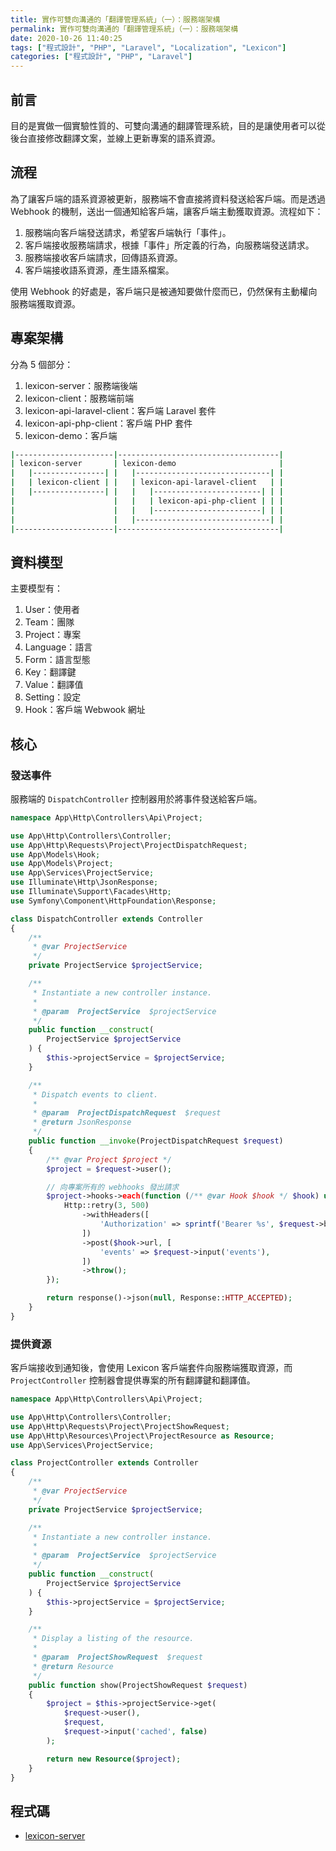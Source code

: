 ```yaml
---
title: 實作可雙向溝通的「翻譯管理系統」（一）：服務端架構
permalink: 實作可雙向溝通的「翻譯管理系統」（一）：服務端架構
date: 2020-10-26 11:40:25
tags: ["程式設計", "PHP", "Laravel", "Localization", "Lexicon"]
categories: ["程式設計", "PHP", "Laravel"]
---
```


## 前言

目的是實做一個實驗性質的、可雙向溝通的翻譯管理系統，目的是讓使用者可以從後台直接修改翻譯文案，並線上更新專案的語系資源。

## 流程

為了讓客戶端的語系資源被更新，服務端不會直接將資料發送給客戶端。而是透過 Webhook 的機制，送出一個通知給客戶端，讓客戶端主動獲取資源。流程如下：

1. 服務端向客戶端發送請求，希望客戶端執行「事件」。
2. 客戶端接收服務端請求，根據「事件」所定義的行為，向服務端發送請求。
3. 服務端接收客戶端請求，回傳語系資源。
3. 客戶端接收語系資源，產生語系檔案。

使用 Webhook 的好處是，客戶端只是被通知要做什麼而已，仍然保有主動權向服務端獲取資源。

## 專案架構

分為 5 個部分：

1. lexicon-server：服務端後端
2. lexicon-client：服務端前端
3. lexicon-api-laravel-client：客戶端 Laravel 套件
4. lexicon-api-php-client：客戶端 PHP 套件
5. lexicon-demo：客戶端

```BASH
|----------------------|------------------------------------|
| lexicon-server       | lexicon-demo                       |
|   |----------------| |   |------------------------------| |
|   | lexicon-client | |   | lexicon-api-laravel-client   | |
|   |----------------| |   |   |------------------------| | |
|                      |   |   | lexicon-api-php-client | | |
|                      |   |   |------------------------| | |
|                      |   |------------------------------| |
|----------------------|------------------------------------|
```

## 資料模型

主要模型有：

1. User：使用者
2. Team：團隊
3. Project：專案
4. Language：語言
5. Form：語言型態
6. Key：翻譯鍵
7. Value：翻譯值
8. Setting：設定
8. Hook：客戶端 Webwook 網址

## 核心

### 發送事件

服務端的 `DispatchController` 控制器用於將事件發送給客戶端。

```PHP
namespace App\Http\Controllers\Api\Project;

use App\Http\Controllers\Controller;
use App\Http\Requests\Project\ProjectDispatchRequest;
use App\Models\Hook;
use App\Models\Project;
use App\Services\ProjectService;
use Illuminate\Http\JsonResponse;
use Illuminate\Support\Facades\Http;
use Symfony\Component\HttpFoundation\Response;

class DispatchController extends Controller
{
    /**
     * @var ProjectService
     */
    private ProjectService $projectService;

    /**
     * Instantiate a new controller instance.
     *
     * @param  ProjectService  $projectService
     */
    public function __construct(
        ProjectService $projectService
    ) {
        $this->projectService = $projectService;
    }

    /**
     * Dispatch events to client.
     *
     * @param  ProjectDispatchRequest  $request
     * @return JsonResponse
     */
    public function __invoke(ProjectDispatchRequest $request)
    {
        /** @var Project $project */
        $project = $request->user();

        // 向專案所有的 webhooks 發出請求
        $project->hooks->each(function (/** @var Hook $hook */ $hook) use ($request) {
            Http::retry(3, 500)
                ->withHeaders([
                    'Authorization' => sprintf('Bearer %s', $request->bearerToken())
                ])
                ->post($hook->url, [
                    'events' => $request->input('events'),
                ])
                ->throw();
        });

        return response()->json(null, Response::HTTP_ACCEPTED);
    }
}
```

### 提供資源

客戶端接收到通知後，會使用 Lexicon 客戶端套件向服務端獲取資源，而 `ProjectController` 控制器會提供專案的所有翻譯鍵和翻譯值。

```PHP
namespace App\Http\Controllers\Api\Project;

use App\Http\Controllers\Controller;
use App\Http\Requests\Project\ProjectShowRequest;
use App\Http\Resources\Project\ProjectResource as Resource;
use App\Services\ProjectService;

class ProjectController extends Controller
{
    /**
     * @var ProjectService
     */
    private ProjectService $projectService;

    /**
     * Instantiate a new controller instance.
     *
     * @param  ProjectService  $projectService
     */
    public function __construct(
        ProjectService $projectService
    ) {
        $this->projectService = $projectService;
    }

    /**
     * Display a listing of the resource.
     *
     * @param  ProjectShowRequest  $request
     * @return Resource
     */
    public function show(ProjectShowRequest $request)
    {
        $project = $this->projectService->get(
            $request->user(),
            $request,
            $request->input('cached', false)
        );

        return new Resource($project);
    }
}
```

## 程式碼

- [lexicon-server](https://github.com/memochou1993/lexicon-server)
